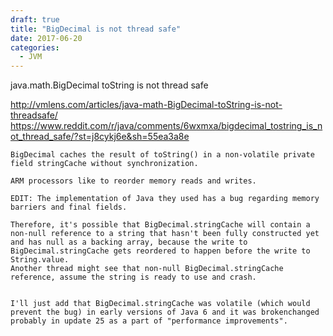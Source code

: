 ```yaml
---
draft: true
title: "BigDecimal is not thread safe"
date: 2017-06-20
categories:
  - JVM
---
```


java.­math.­BigDecimal toString is not thread safe

http://vmlens.com/articles/java-math-BigDecimal-toString-is-not-threadsafe/
https://www.reddit.com/r/java/comments/6wxmxa/bigdecimal_tostring_is_not_thread_safe/?st=j8cykj6e&sh=55ea3a8e

    BigDecimal caches the result of toString() in a non-volatile private field stringCache without synchronization.

    ARM processors like to reorder memory reads and writes.

    EDIT: The implementation of Java they used has a bug regarding memory barriers and final fields.

    Therefore, it's possible that BigDecimal.stringCache will contain a non-null reference to a string that hasn't been fully constructed yet and has null as a backing array, because the write to BigDecimal.stringCache gets reordered to happen before the write to String.value.
    Another thread might see that non-null BigDecimal.stringCache reference, assume the string is ready to use and crash.


    I'll just add that BigDecimal.stringCache was volatile (which would prevent the bug) in early versions of Java 6 and it was brokenchanged probably in update 25 as a part of "performance improvements".
